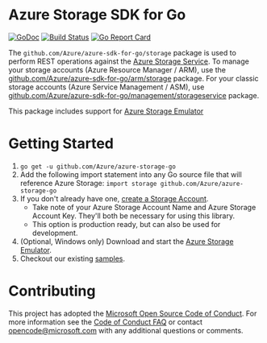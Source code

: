 # Azure Storage SDK for Go
[![GoDoc](https://godoc.org/github.com/Azure/azure-storage-go?status.svg)](https://godoc.org/github.com/Azure/azure-storage-go) [![Build Status](https://travis-ci.org/Azure/azure-storage-go.svg?branch=master)](https://travis-ci.org/Azure/azure-storage-go) [![Go Report Card](https://goreportcard.com/badge/github.com/Azure/azure-storage-go)](https://goreportcard.com/report/github.com/Azure/azure-storage-go)

The `github.com/Azure/azure-sdk-for-go/storage` package is used to perform REST operations against the [Azure Storage Service](https://docs.microsoft.com/en-us/azure/storage/). To manage your storage accounts (Azure Resource Manager / ARM), use the [github.com/Azure/azure-sdk-for-go/arm/storage](https://github.com/Azure/azure-sdk-for-go/tree/master/arm/storage) package. For your classic storage accounts (Azure Service Management / ASM), use [github.com/Azure/azure-sdk-for-go/management/storageservice](https://github.com/Azure/azure-sdk-for-go/tree/master/management/storageservice) package.

This package includes support for [Azure Storage Emulator](https://azure.microsoft.com/documentation/articles/storage-use-emulator/)

# Getting Started

 1. `go get -u github.com/Azure/azure-storage-go`
 2. Add the following import statement into any Go source file that will reference Azure Storage: `import storage github.com/Azure/azure-storage-go`
 3. If you don't already have one, [create a Storage Account](https://docs.microsoft.com/en-us/azure/storage/storage-create-storage-account).
      - Take note of your Azure Storage Account Name and Azure Storage Account Key. They'll both be necessary for using this library.
      - This option is production ready, but can also be used for development.
 4. (Optional, Windows only) Download and start the [Azure Storage Emulator](https://azure.microsoft.com/documentation/articles/storage-use-emulator/).
 5. Checkout our existing [samples](https://github.com/Azure-Samples?q=Storage&language=go).

# Contributing

This project has adopted the [Microsoft Open Source Code of Conduct](https://opensource.microsoft.com/codeofconduct/). For more information see the [Code of Conduct FAQ](https://opensource.microsoft.com/codeofconduct/faq/) or contact [opencode@microsoft.com](mailto:opencode@microsoft.com) with any additional questions or comments.
